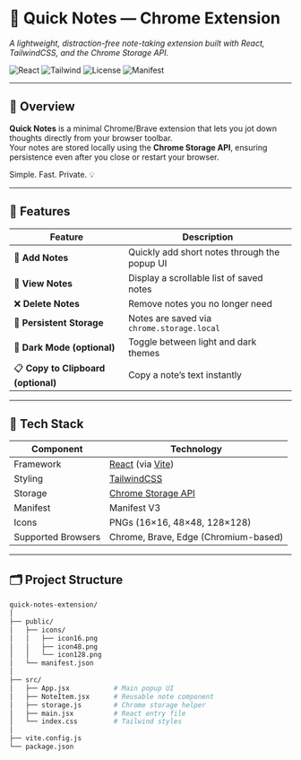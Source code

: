 # 📝 Quick Notes — Chrome Extension  
_A lightweight, distraction-free note-taking extension built with React, TailwindCSS, and the Chrome Storage API._

![React](https://img.shields.io/badge/React-18.0-blue?logo=react)
![Tailwind](https://img.shields.io/badge/TailwindCSS-3.0-06B6D4?logo=tailwindcss)
![License](https://img.shields.io/badge/License-MIT-green)
![Manifest](https://img.shields.io/badge/Manifest-V3-orange)

---

## 🌟 Overview
**Quick Notes** is a minimal Chrome/Brave extension that lets you jot down thoughts directly from your browser toolbar.  
Your notes are stored locally using the **Chrome Storage API**, ensuring persistence even after you close or restart your browser.  

Simple. Fast. Private. 💡  

---

## 🎯 Features

| Feature | Description |
|----------|--------------|
| 📝 **Add Notes** | Quickly add short notes through the popup UI |
| 📄 **View Notes** | Display a scrollable list of saved notes |
| ❌ **Delete Notes** | Remove notes you no longer need |
| 💾 **Persistent Storage** | Notes are saved via `chrome.storage.local` |
| 🌙 **Dark Mode (optional)** | Toggle between light and dark themes |
| 📋 **Copy to Clipboard (optional)** | Copy a note’s text instantly |

---

## 🧱 Tech Stack

| Component | Technology |
|------------|-------------|
| Framework | [React](https://react.dev/) (via [Vite](https://vitejs.dev/)) |
| Styling | [TailwindCSS](https://tailwindcss.com/) |
| Storage | [Chrome Storage API](https://developer.chrome.com/docs/extensions/reference/storage) |
| Manifest | Manifest V3 |
| Icons | PNGs (16×16, 48×48, 128×128) |
| Supported Browsers | Chrome, Brave, Edge (Chromium-based) |

---

## 🗂️ Project Structure
```bash
quick-notes-extension/
│
├── public/
│   ├── icons/
│   │   ├── icon16.png
│   │   ├── icon48.png
│   │   └── icon128.png
│   └── manifest.json
│
├── src/
│   ├── App.jsx           # Main popup UI
│   ├── NoteItem.jsx      # Reusable note component
│   ├── storage.js        # Chrome storage helper
│   ├── main.jsx          # React entry file
│   └── index.css         # Tailwind styles
│
├── vite.config.js
└── package.json
